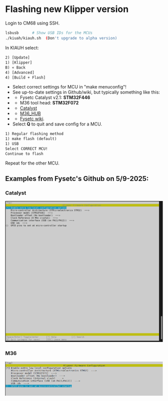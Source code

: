 # Flashing new Klipper version
Login to CM68 using SSH.

```bash
lsbusb      # Show USB IDs for the MCUs
./kiuah/kiauh.sh  (Don't upgrade to alpha version)
```
In KIAUH select:
```
2) [Update]
1) [Klipper]
B) « Back
4) [Advanced]
4) [Build + Flash]
```
* Select correct settings for MCU in "make menuconfig"!
* See up-to-date settings in Github/wiki, but typically something like this:
* * Fysetc Catalyst v2.1: **STM32F446**
* * M36 tool head: **STM32F072**
* * [Catalyst](https://github.com/FYSETC/Catalyst_Kit_V2.0?tab=readme-ov-file)
* * [M36_HUB](https://github.com/FYSETC/M36_HUB_V1/tree/main?tab=readme-ov-file)
* * [Fysetc wiki](https://wiki.fysetc.com/docs/M36HUBV1).
* Select **Q** to quit and save config for a MCU.
```
1) Regular flashing method
1) make flash (default)
1) USB
Select CORRECT MCU!
Continue to flash
```

Repeat for the other MCU.

## Examples from Fysetc's Github on 5/9-2025:
### Catalyst
![Catalyst menuconfig](./img/Catalyst_menuconfig.png)

### M36
![M36 menuconfig](./img/M36_menuconfig.png)